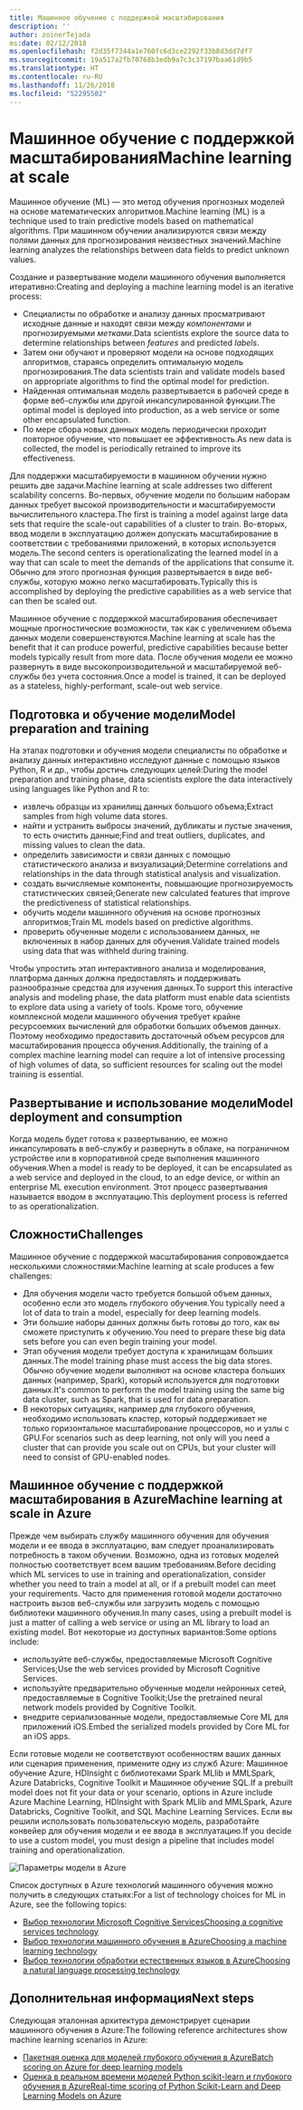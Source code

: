 ```yaml
---
title: Машинное обучение с поддержкой масштабирования
description: ''
author: zoinerTejada
ms:date: 02/12/2018
ms.openlocfilehash: f2d35f7344a1e760fc6d3ce2292f33b8d3dd7df7
ms.sourcegitcommit: 19a517a2fb70768b3edb9a7c3c37197baa61d9b5
ms.translationtype: HT
ms.contentlocale: ru-RU
ms.lasthandoff: 11/26/2018
ms.locfileid: "52295502"
---
```

# <a name="machine-learning-at-scale"></a><span data-ttu-id="718e1-102">Машинное обучение с поддержкой масштабирования</span><span class="sxs-lookup"><span data-stu-id="718e1-102">Machine learning at scale</span></span>

<span data-ttu-id="718e1-103">Машинное обучение (ML) — это метод обучения прогнозных моделей на основе математических алгоритмов.</span><span class="sxs-lookup"><span data-stu-id="718e1-103">Machine learning (ML) is a technique used to train predictive models based on mathematical algorithms.</span></span> <span data-ttu-id="718e1-104">При машинном обучении анализируются связи между полями данных для прогнозирования неизвестных значений.</span><span class="sxs-lookup"><span data-stu-id="718e1-104">Machine learning analyzes the relationships between data fields to predict unknown values.</span></span>

<span data-ttu-id="718e1-105">Создание и развертывание модели машинного обучения выполняется итеративно:</span><span class="sxs-lookup"><span data-stu-id="718e1-105">Creating and deploying a machine learning model is an iterative process:</span></span>

* <span data-ttu-id="718e1-106">Специалисты по обработке и анализу данных просматривают исходные данные и находят связи между *компонентами* и прогнозируемыми *метками*.</span><span class="sxs-lookup"><span data-stu-id="718e1-106">Data scientists explore the source data to determine relationships between *features* and predicted *labels*.</span></span>
* <span data-ttu-id="718e1-107">Затем они обучают и проверяют модели на основе подходящих алгоритмов, стараясь определить оптимальную модель прогнозирования.</span><span class="sxs-lookup"><span data-stu-id="718e1-107">The data scientists train and validate models based on appropriate algorithms to find the optimal model for prediction.</span></span>
* <span data-ttu-id="718e1-108">Найденная оптимальная модель развертывается в рабочей среде в форме веб-службы или другой инкапсулированной функции.</span><span class="sxs-lookup"><span data-stu-id="718e1-108">The optimal model is deployed into production, as a web service or some other encapsulated function.</span></span>
* <span data-ttu-id="718e1-109">По мере сбора новых данных модель периодически проходит повторное обучение, что повышает ее эффективность.</span><span class="sxs-lookup"><span data-stu-id="718e1-109">As new data is collected, the model is periodically retrained to improve its effectiveness.</span></span>

<span data-ttu-id="718e1-110">Для поддержки масштабируемости в машинном обучении нужно решить две задачи.</span><span class="sxs-lookup"><span data-stu-id="718e1-110">Machine learning at scale addresses two different scalability concerns.</span></span> <span data-ttu-id="718e1-111">Во-первых, обучение модели по большим наборам данных требует высокой производительности и масштабируемости вычислительного кластера.</span><span class="sxs-lookup"><span data-stu-id="718e1-111">The first is training a model against large data sets that require the scale-out capabilities of a cluster to train.</span></span> <span data-ttu-id="718e1-112">Во-вторых, ввод модели в эксплуатацию должен допускать масштабирование в соответствии с требованиями приложений, в которых используется модель.</span><span class="sxs-lookup"><span data-stu-id="718e1-112">The second centers is operationalizating the learned model in a way that can scale to meet the demands of the applications that consume it.</span></span> <span data-ttu-id="718e1-113">Обычно для этого прогнозная функция развертывается в виде веб-службы, которую можно легко масштабировать.</span><span class="sxs-lookup"><span data-stu-id="718e1-113">Typically this is accomplished by deploying the predictive capabilities as a web service that can then be scaled out.</span></span>

<span data-ttu-id="718e1-114">Машинное обучение с поддержкой масштабирования обеспечивает мощные прогностические возможности, так как с увеличением объема данных модели совершенствуются.</span><span class="sxs-lookup"><span data-stu-id="718e1-114">Machine learning at scale has the benefit that it can produce powerful, predictive capabilities because better models typically result from more data.</span></span> <span data-ttu-id="718e1-115">После обучения модели ее можно развернуть в виде высокопроизводительной и масштабируемой веб-службы без учета состояния.</span><span class="sxs-lookup"><span data-stu-id="718e1-115">Once a model is trained, it can be deployed as a stateless, highly-performant, scale-out web service.</span></span> 

## <a name="model-preparation-and-training"></a><span data-ttu-id="718e1-116">Подготовка и обучение модели</span><span class="sxs-lookup"><span data-stu-id="718e1-116">Model preparation and training</span></span>

<span data-ttu-id="718e1-117">На этапах подготовки и обучения модели специалисты по обработке и анализу данных интерактивно исследуют данные с помощью языков Python, R и др., чтобы достичь следующих целей:</span><span class="sxs-lookup"><span data-stu-id="718e1-117">During the model preparation and training phase, data scientists explore the data interactively using languages like Python and R to:</span></span>

* <span data-ttu-id="718e1-118">извлечь образцы из хранилищ данных большого объема;</span><span class="sxs-lookup"><span data-stu-id="718e1-118">Extract samples from high volume data stores.</span></span>
* <span data-ttu-id="718e1-119">найти и устранить выбросы значений, дубликаты и пустые значения, то есть очистить данные;</span><span class="sxs-lookup"><span data-stu-id="718e1-119">Find and treat outliers, duplicates, and missing values to clean the data.</span></span>
* <span data-ttu-id="718e1-120">определить зависимости и связи данных с помощью статистического анализа и визуализаций;</span><span class="sxs-lookup"><span data-stu-id="718e1-120">Determine correlations and relationships in the data through statistical analysis and visualization.</span></span>
* <span data-ttu-id="718e1-121">создать вычисляемые компоненты, повышающие прогнозируемость статистических связей;</span><span class="sxs-lookup"><span data-stu-id="718e1-121">Generate new calculated features that improve the predictiveness of statistical relationships.</span></span>
* <span data-ttu-id="718e1-122">обучить модели машинного обучения на основе прогнозных алгоритмов;</span><span class="sxs-lookup"><span data-stu-id="718e1-122">Train ML models based on predictive algorithms.</span></span>
* <span data-ttu-id="718e1-123">проверить обученные модели с использованием данных, не включенных в набор данных для обучения.</span><span class="sxs-lookup"><span data-stu-id="718e1-123">Validate trained models using data that was withheld during training.</span></span>

<span data-ttu-id="718e1-124">Чтобы упростить этап интерактивного анализа и моделирования, платформа данных должна предоставлять и поддерживать разнообразные средства для изучения данных.</span><span class="sxs-lookup"><span data-stu-id="718e1-124">To support this interactive analysis and modeling phase, the data platform must enable data scientists to explore data using a variety of tools.</span></span> <span data-ttu-id="718e1-125">Кроме того, обучение комплексной модели машинного обучения требует крайне ресурсоемких вычислений для обработки больших объемов данных. Поэтому необходимо предоставить достаточный объем ресурсов для масштабирования процесса обучения.</span><span class="sxs-lookup"><span data-stu-id="718e1-125">Additionally, the training of a complex machine learning model can require a lot of intensive processing of high volumes of data, so sufficient resources for scaling out the model training is essential.</span></span>

## <a name="model-deployment-and-consumption"></a><span data-ttu-id="718e1-126">Развертывание и использование модели</span><span class="sxs-lookup"><span data-stu-id="718e1-126">Model deployment and consumption</span></span>

<span data-ttu-id="718e1-127">Когда модель будет готова к развертыванию, ее можно инкапсулировать в веб-службу и развернуть в облаке, на пограничном устройстве или в корпоративной среде выполнения машинного обучения.</span><span class="sxs-lookup"><span data-stu-id="718e1-127">When a model is ready to be deployed, it can be encapsulated as a web service and deployed in the cloud, to an edge device, or within an enterprise ML execution environment.</span></span> <span data-ttu-id="718e1-128">Этот процесс развертывания называется вводом в эксплуатацию.</span><span class="sxs-lookup"><span data-stu-id="718e1-128">This deployment process is referred to as operationalization.</span></span>

## <a name="challenges"></a><span data-ttu-id="718e1-129">Сложности</span><span class="sxs-lookup"><span data-stu-id="718e1-129">Challenges</span></span>

<span data-ttu-id="718e1-130">Машинное обучение с поддержкой масштабирования сопровождается несколькими сложностями:</span><span class="sxs-lookup"><span data-stu-id="718e1-130">Machine learning at scale produces a few challenges:</span></span>

- <span data-ttu-id="718e1-131">Для обучения модели часто требуется большой объем данных, особенно если это модель глубокого обучения.</span><span class="sxs-lookup"><span data-stu-id="718e1-131">You typically need a lot of data to train a model, especially for deep learning models.</span></span>
- <span data-ttu-id="718e1-132">Эти большие наборы данных должны быть готовы до того, как вы сможете приступить к обучению.</span><span class="sxs-lookup"><span data-stu-id="718e1-132">You need to prepare these big data sets before you can even begin training your model.</span></span>
- <span data-ttu-id="718e1-133">Этап обучения модели требует доступа к хранилищам больших данных.</span><span class="sxs-lookup"><span data-stu-id="718e1-133">The model training phase must access the big data stores.</span></span> <span data-ttu-id="718e1-134">Обычно обучение модели выполняют на основе кластера больших данных (например, Spark), который используется для подготовки данных.</span><span class="sxs-lookup"><span data-stu-id="718e1-134">It's common to perform the model training using the same big data cluster, such as Spark, that is used for data preparation.</span></span> 
- <span data-ttu-id="718e1-135">В некоторых ситуациях, например для глубокого обучения, необходимо использовать кластер, который поддерживает не только горизонтальное масштабирование процессоров, но и узлы с GPU.</span><span class="sxs-lookup"><span data-stu-id="718e1-135">For scenarios such as deep learning, not only will you need a cluster that can provide you scale out on CPUs, but your cluster will need to consist of GPU-enabled nodes.</span></span>

## <a name="machine-learning-at-scale-in-azure"></a><span data-ttu-id="718e1-136">Машинное обучение с поддержкой масштабирования в Azure</span><span class="sxs-lookup"><span data-stu-id="718e1-136">Machine learning at scale in Azure</span></span>

<span data-ttu-id="718e1-137">Прежде чем выбирать службу машинного обучения для обучения модели и ее ввода в эксплуатацию, вам следует проанализировать потребность в таком обучении. Возможно, одна из готовых моделей полностью соответствует всем вашим требованиям.</span><span class="sxs-lookup"><span data-stu-id="718e1-137">Before deciding which ML services to use in training and operationalization, consider whether you need to train a model at all, or if a prebuilt model can meet your requirements.</span></span> <span data-ttu-id="718e1-138">Часто для применения готовой модели достаточно настроить вызов веб-службы или загрузить модель с помощью библиотеки машинного обучения.</span><span class="sxs-lookup"><span data-stu-id="718e1-138">In many cases, using a prebuilt model is just a matter of calling a web service or using an ML library to load an existing model.</span></span> <span data-ttu-id="718e1-139">Вот некоторые из доступных вариантов:</span><span class="sxs-lookup"><span data-stu-id="718e1-139">Some options include:</span></span> 

- <span data-ttu-id="718e1-140">используйте веб-службы, предоставляемые Microsoft Cognitive Services;</span><span class="sxs-lookup"><span data-stu-id="718e1-140">Use the web services provided by Microsoft Cognitive Services.</span></span>
- <span data-ttu-id="718e1-141">используйте предварительно обученные модели нейронных сетей, предоставляемые в Cognitive Toolkit;</span><span class="sxs-lookup"><span data-stu-id="718e1-141">Use the pretrained neural network models provided by Cognitive Toolkit.</span></span>
- <span data-ttu-id="718e1-142">внедрите сериализованные модели, предоставляемые Core ML для приложений iOS.</span><span class="sxs-lookup"><span data-stu-id="718e1-142">Embed the serialized models provided by Core ML for an iOS apps.</span></span> 

<span data-ttu-id="718e1-143">Если готовые модели не соответствуют особенностям ваших данных или сценария применения, примените одну из служб Azure: Машинное обучение Azure, HDInsight с библиотеками Spark MLlib и MMLSpark, Azure Databricks, Cognitive Toolkit и Машинное обучение SQL.</span><span class="sxs-lookup"><span data-stu-id="718e1-143">If a prebuilt model does not fit your data or your scenario, options in Azure include Azure Machine Learning, HDInsight with Spark MLlib and MMLSpark, Azure Databricks, Cognitive Toolkit, and SQL Machine Learning Services.</span></span> <span data-ttu-id="718e1-144">Если вы решили использовать пользовательскую модель, разработайте конвейер для обучения модели и ее ввода в эксплуатацию.</span><span class="sxs-lookup"><span data-stu-id="718e1-144">If you decide to use a custom model, you must design a pipeline that includes model training and operationalization.</span></span> 

![Параметры модели в Azure](./images/machine-learning-model-training-and-deployment.png)

<span data-ttu-id="718e1-146">Список доступных в Azure технологий машинного обучения можно получить в следующих статьях:</span><span class="sxs-lookup"><span data-stu-id="718e1-146">For a list of technology choices for ML in Azure, see the following topics:</span></span>

- [<span data-ttu-id="718e1-147">Выбор технологии Microsoft Cognitive Services</span><span class="sxs-lookup"><span data-stu-id="718e1-147">Choosing a cognitive services technology</span></span>](../technology-choices/cognitive-services.md)
- [<span data-ttu-id="718e1-148">Выбор технологии машинного обучения в Azure</span><span class="sxs-lookup"><span data-stu-id="718e1-148">Choosing a machine learning technology</span></span>](../technology-choices/data-science-and-machine-learning.md)
- [<span data-ttu-id="718e1-149">Выбор технологии обработки естественных языков в Azure</span><span class="sxs-lookup"><span data-stu-id="718e1-149">Choosing a natural language processing technology</span></span>](../technology-choices/natural-language-processing.md)

## <a name="next-steps"></a><span data-ttu-id="718e1-150">Дополнительная информация</span><span class="sxs-lookup"><span data-stu-id="718e1-150">Next steps</span></span>

<span data-ttu-id="718e1-151">Следующая эталонная архитектура демонстрирует сценарии машинного обучения в Azure:</span><span class="sxs-lookup"><span data-stu-id="718e1-151">The following reference architectures show machine learning scenarios in Azure:</span></span>

- [<span data-ttu-id="718e1-152">Пакетная оценка для моделей глубокого обучения в Azure</span><span class="sxs-lookup"><span data-stu-id="718e1-152">Batch scoring on Azure for deep learning models</span></span>](../../reference-architectures/ai/batch-scoring-deep-learning.md)
- [<span data-ttu-id="718e1-153">Оценка в реальном времени моделей Python scikit-learn и глубокого обучения в Azure</span><span class="sxs-lookup"><span data-stu-id="718e1-153">Real-time scoring of Python Scikit-Learn and Deep Learning Models on Azure</span></span>](../../reference-architectures/ai/realtime-scoring-python.md)